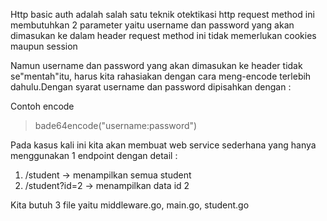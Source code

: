 Http basic auth adalah salah satu teknik otektikasi http request
method ini membutuhkan 2 parameter yaitu username dan password yang akan dimasukan ke dalam header request
method ini tidak memerlukan cookies maupun session

Namun username dan password yang akan dimasukan ke header tidak se"mentah"itu, harus kita rahasiakan dengan cara meng-encode terlebih dahulu.Dengan syarat username dan password dipisahkan dengan :

Contoh encode
>bade64encode("username:password")

Pada kasus kali ini kita akan membuat web service sederhana yang hanya menggunakan 1 endpoint dengan detail :
1. /student -> menampilkan semua student
2. /student?id=2 -> menampilkan data id 2

Kita butuh 3 file yaitu middleware.go, main.go, student.go